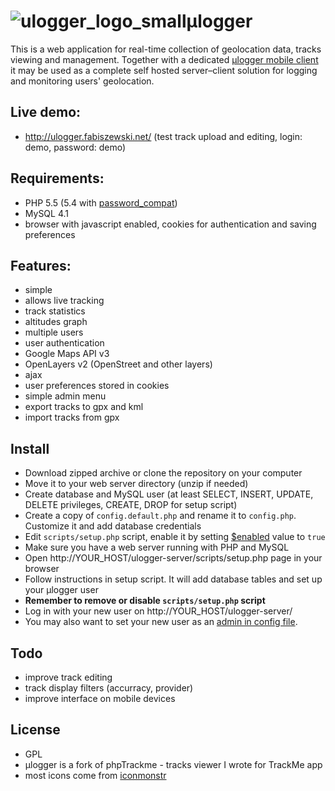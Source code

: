# ![ulogger_logo_small](https://cloud.githubusercontent.com/assets/3366666/24080878/0288f046-0ca8-11e7-9ffd-753e5c417756.png)μlogger

This is a web application for real-time collection of geolocation data, tracks viewing and management.
Together with a dedicated [μlogger mobile client](https://github.com/bfabiszewski/ulogger-android) it may be used as a complete self hosted server–client solution for logging and monitoring users' geolocation.

## Live demo:
- http://ulogger.fabiszewski.net/ (test track upload and editing, login: demo, password: demo)

## Requirements:
- PHP 5.5 (5.4 with [password_compat](https://github.com/bfabiszewski/ulogger-server/blob/04b2b771398d8511bfa6fe8a85d58162bd32fc46/helpers/user.php#L24))
- MySQL 4.1
- browser with javascript enabled, cookies for authentication and saving preferences

## Features:
- simple
- allows live tracking
- track statistics
- altitudes graph
- multiple users
- user authentication
- Google Maps API v3
- OpenLayers v2 (OpenStreet and other layers)
- ajax
- user preferences stored in cookies
- simple admin menu
- export tracks to gpx and kml
- import tracks from gpx

## Install
- Download zipped archive or clone the repository on your computer
- Move it to your web server directory (unzip if needed)
- Create database and MySQL user (at least SELECT, INSERT, UPDATE, DELETE privileges, CREATE, DROP for setup script)
- Create a copy of `config.default.php` and rename it to `config.php`. Customize it and add database credentials
- Edit `scripts/setup.php` script, enable it by setting [$enabled](https://github.com/bfabiszewski/ulogger-server/blob/master/scripts/setup.php#L21) value to `true`
- Make sure you have a web server running with PHP and MySQL
- Open http://YOUR_HOST/ulogger-server/scripts/setup.php page in your browser
- Follow instructions in setup script. It will add database tables and set up your μlogger user
- **Remember to remove or disable `scripts/setup.php` script**
- Log in with your new user on http://YOUR_HOST/ulogger-server/
- You may also want to set your new user as an [admin in config file](https://github.com/bfabiszewski/ulogger-server/blob/v0.2/config.default.php#L67).

## Todo
- improve track editing
- track display filters (accurracy, provider)
- improve interface on mobile devices

## License
- GPL
- μlogger is a fork of phpTrackme - tracks viewer I wrote for TrackMe app
- most icons come from [iconmonstr](https://iconmonstr.com)
